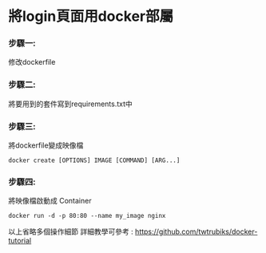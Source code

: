 # 將login頁面用docker部屬

### 步驟一:
修改dockerfile
### 步驟二:
將要用到的套件寫到requirements.txt中
### 步驟三:
將dockerfile變成映像檔
```
docker create [OPTIONS] IMAGE [COMMAND] [ARG...]
```
### 步驟四:
將映像檔啟動成 Container
```
docker run -d -p 80:80 --name my_image nginx
```

以上省略多個操作細節
詳細教學可參考 : https://github.com/twtrubiks/docker-tutorial
